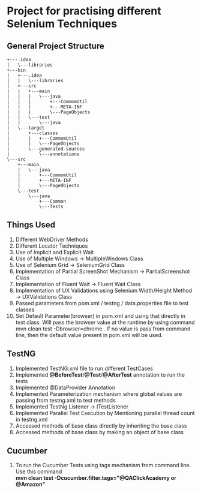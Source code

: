 # Project for practising different Selenium Techniques

## General Project Structure


```
+---.idea
|   \---libraries
+---bin
|   +---.idea
|   |   \---libraries
|   +---src
|   |   +---main
|   |   |   \---java
|   |   |       +---CommomUtil
|   |   |       +---META-INF
|   |   |       \---PageObjects
|   |   \---test
|   |       \---java
|   \---target
|       +---classes
|       |   +---CommomUtil
|       |   \---PageObjects
|       \---generated-sources
|           \---annotations
\---src
    +---main
    |   \---java
    |       +---CommomUtil
    |       +---META-INF
    |       \---PageObjects
    \---test
        \---java
            +---Common
            \---Tests
```

## Things Used
1. Different WebDriver Methods
2. Different Locator Techniques
3. Use of Implicit and Explicit Wait 
4. Use of Multiple Windows -> MultipleWindows Class
5. Use of Selenium Grid -> SeleniumGrid Class
6. Implementation of Partial ScreenShot Mechanism -> PartialScreenshot Class
7. Implementation of Fluent Wait -> Fluent Wait Class
8. Implementation of UX Validations using Selenium Width/Height Method -> UXValidations Class
9. Passed parameters from pom.xml / testng / data.properties file to test classes
10. Set Default Parameter(browser) in pom.xml and using that directly in test class. Will pass the browser value at the runtime by using command mvn clean test -Dbrowser=chrome . If no value is pass from command line, then the default value present in pom.xml will be used.
 

## TestNG
1. Implemented TestNG.xml file to run different TestCases
2. Implemented **@BeforeTest**/**@Test**/**@AfterTest** annotation to run the tests
3. Implemented @DataProvider Annotation
4. Implemented Parameterization mechanism where global values are passing from testng.xml to test methods
5. Implemented TestNg Listener -> ITestListener
6. Implemented Parallel Test Execution by Mentioning parallel thread count in testng.xml
7. Accessed methods of base class directly by inheriting the base class
8. Accessed methods of base class by making an object of base class


## Cucumber
1. To run the Cucumber Tests using tags mechanism from command line. Use this command  
**mvn clean test -Dcucumber.filter.tags="@QAClickAcademy or @Amazon"** 





